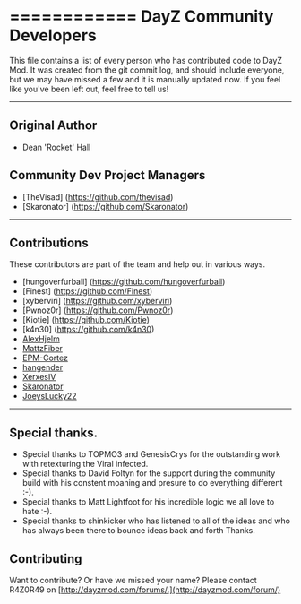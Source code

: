 ============
DayZ Community Developers
============

This file contains a list of every person who has contributed code to DayZ Mod. It was created from the git commit log, and should include everyone, but we may have missed a few and it is manually updated now. If you feel like you've been left out, feel free to tell us!

---------------
Original Author
---------------

 * Dean 'Rocket' Hall


Community Dev Project Managers
---------------

 * [TheVisad] (https://github.com/thevisad)
 * [Skaronator] (https://github.com/Skaronator)

 
-------------------------
Contributions
-------------------------

These contributors are part of the team and help out in various ways.

 * [hungoverfurball] (https://github.com/hungoverfurball)
 * [Finest] (https://github.com/Finest)
 * [xyberviri] (https://github.com/xyberviri)
 * [Pwnoz0r] (https://github.com/Pwnoz0r)
 * [Kiotie] (https://github.com/Kiotie)
 * [k4n30] (https://github.com/k4n30)
 * [AlexHjelm](https://github.com/AlexHjelm)
 * [MattzFiber](https://github.com/MattzFiber)   
 * [EPM-Cortez](https://github.com/EPM-Cortez)   
 * [hangender](https://github.com/hangender)
 * [XerxesIV](https://github.com/XerxesIV)
 * [Skaronator](https://github.com/Skaronator)
 * [JoeysLucky22](https://github.com/JoeysLucky22)

------------------------
Special thanks.
------------------------
 * Special thanks to TOPMO3 and GenesisCrys for the outstanding work with retexturing the Viral infected.
 * Special thanks to David Foltyn for the support during the community build with his constent moaning and presure to do everything different :-).
 * Special thanks to Matt Lightfoot for his incredible logic we all love to hate :-).
 * Special thanks to shinkicker who has listened to all of the ideas and who has always been there to bounce ideas back and forth Thanks.

Contributing
------------
Want to contribute? Or have we missed your name?
Please contact R4Z0R49 on [http://dayzmod.com/forums/.](http://dayzmod.com/forum/)
